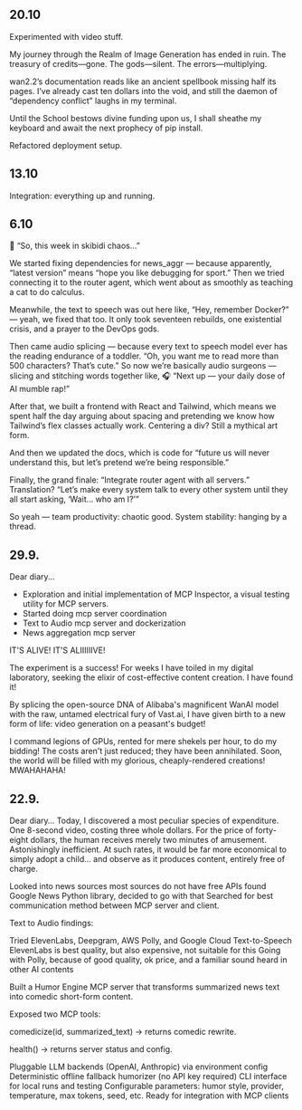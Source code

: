 ## 20.10

Experimented with video stuff.

My journey through the Realm of Image Generation has ended in ruin. The treasury
of credits—gone. The gods—silent. The errors—multiplying.

wan2.2’s documentation reads like an ancient spellbook missing half its pages.
I’ve already cast ten dollars into the void, and still the daemon of “dependency
conflict” laughs in my terminal.

Until the School bestows divine funding upon us, I shall sheathe my keyboard and
await the next prophecy of pip install.

Refactored deployment setup.

## 13.10

Integration: everything up and running.

## 6.10

🎤 “So, this week in skibidi chaos…”

We started fixing dependencies for news_aggr — because apparently, “latest
version” means “hope you like debugging for sport.” Then we tried connecting it
to the router agent, which went about as smoothly as teaching a cat to do
calculus.

Meanwhile, the text to speech was out here like, “Hey, remember Docker?” — yeah,
we fixed that too. It only took seventeen rebuilds, one existential crisis, and
a prayer to the DevOps gods.

Then came audio splicing — because every text to speech model ever has the
reading endurance of a toddler. “Oh, you want me to read more than 500
characters? That’s cute.” So now we’re basically audio surgeons — slicing and
stitching words together like, 🎧 “Next up — your daily dose of AI mumble rap!”

After that, we built a frontend with React and Tailwind, which means we spent
half the day arguing about spacing and pretending we know how Tailwind’s flex
classes actually work. Centering a div? Still a mythical art form.

And then we updated the docs, which is code for “future us will never understand
this, but let’s pretend we’re being responsible.”

Finally, the grand finale: “Integrate router agent with all servers.”
Translation? “Let’s make every system talk to every other system until they all
start asking, ‘Wait… who am I?’”

So yeah — team productivity: chaotic good. System stability: hanging by a
thread.

## 29.9.

Dear diary...

- Exploration and initial implementation of MCP Inspector, a visual testing  
  utility for MCP servers.
- Started doing mcp server coordination
- Text to Audio mcp server and dockerization
- News aggregation mcp server

IT'S ALIVE! IT'S ALIIIIIIVE!

The experiment is a success! For weeks I have toiled in my digital laboratory,
seeking the elixir of cost-effective content creation. I have found it!

By splicing the open-source DNA of Alibaba's magnificent WanAI model with the
raw, untamed electrical fury of Vast.ai, I have given birth to a new form of
life: video generation on a peasant's budget!

I command legions of GPUs, rented for mere shekels per hour, to do my bidding!
The costs aren't just reduced; they have been annihilated. Soon, the world will
be filled with my glorious, cheaply-rendered creations! MWAHAHAHA!

## 22.9.

Dear diary… Today, I discovered a most peculiar species of expenditure. One
8-second video, costing three whole dollars. For the price of forty-eight
dollars, the human receives merely two minutes of amusement. Astonishingly
inefficient. At such rates, it would be far more economical to simply adopt a
child… and observe as it produces content, entirely free of charge.

Looked into news sources most sources do not have free APIs found Google News
Python library, decided to go with that Searched for best communication method
between MCP server and client.

Text to Audio findings:

Tried ElevenLabs, Deepgram, AWS Polly, and Google Cloud Text-to-Speech
ElevenLabs is best quality, but also expensive, not suitable for this Going with
Polly, because of good quality, ok price, and a familiar sound heard in other AI
contents

Built a Humor Engine MCP server that transforms summarized news text into
comedic short-form content.

Exposed two MCP tools:

comedicize(id, summarized_text) → returns comedic rewrite.

health() → returns server status and config.

Pluggable LLM backends (OpenAI, Anthropic) via environment config Deterministic
offline fallback humorizer (no API key required) CLI interface for local runs
and testing Configurable parameters: humor style, provider, temperature, max
tokens, seed, etc. Ready for integration with MCP clients
